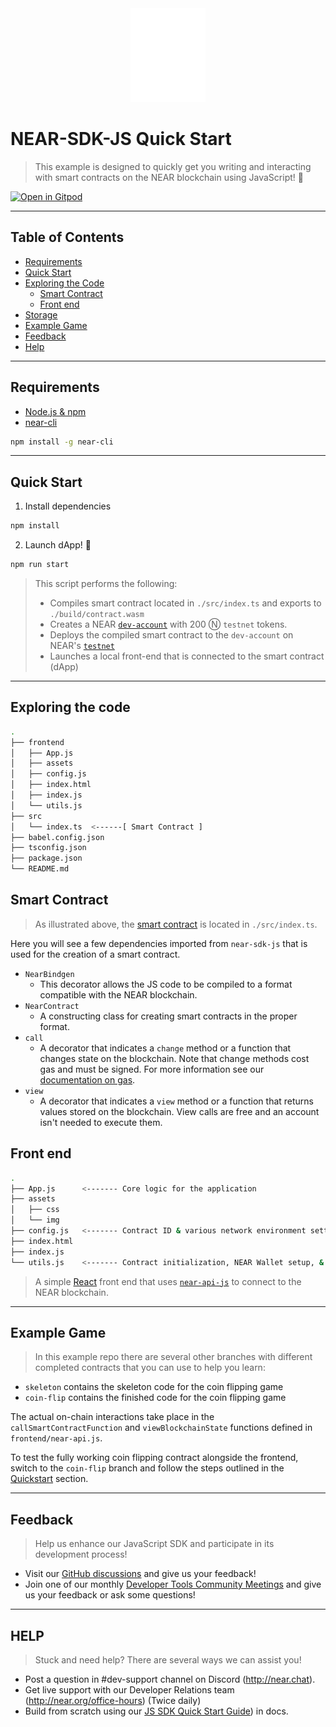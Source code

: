 <center>
    <img src="frontend/assets/img/near_logo_stack_wht.png" width="120" />
</center>

# NEAR-SDK-JS Quick Start

> This example is designed to quickly get you writing and interacting with smart contracts on the NEAR blockchain using JavaScript! 🚀

[![Open in Gitpod](https://gitpod.io/button/open-in-gitpod.svg)](https://gitpod.io/#https://github.com/near-examples/near-sdk-js-quickstart)

---

## Table of Contents

- [Requirements](#requirements)
- [Quick Start](#quick-start)
- [Exploring the Code](#exploring-the-code)
  - [Smart Contract](#smart-contract)
  - [Front end](#front-end)
- [Storage](#storage)
- [Example Game](#example-game)
- [Feedback](#feedback)
- [Help](#help)

---

## Requirements

- [Node.js & npm](https://docs.npmjs.com/downloading-and-installing-node-js-and-npm)
- [near-cli](https://docs.near.org/tools/near-cli)

```bash
npm install -g near-cli
```

---

## Quick Start

1. Install dependencies

```bash
npm install
```

2. Launch dApp! 🚀

```bash
npm run start
```

> This script performs the following:
>
> - Compiles smart contract located in `./src/index.ts` and exports to `./build/contract.wasm`
> - Creates a NEAR [`dev-account`](https://docs.near.org/concepts/basics/account#dev-accounts) with 200 Ⓝ `testnet` tokens.
> - Deploys the compiled smart contract to the `dev-account` on NEAR's [`testnet`](https://docs.near.org/docs/concepts/networks#testnet)
> - Launches a local front-end that is connected to the smart contract (dApp)

---

## Exploring the code

```bash
.
├── frontend
│   ├── App.js
│   ├── assets
│   ├── config.js
│   ├── index.html
│   ├── index.js
│   └── utils.js
├── src
│   └── index.ts  <------[ Smart Contract ]
├── babel.config.json
├── tsconfig.json
├── package.json
└── README.md

```

## Smart Contract

> As illustrated above, the [smart contract](https://en.wikipedia.org/wiki/Smart_contract) is located in `./src/index.ts`.

Here you will see a few dependencies imported from `near-sdk-js` that is used for the creation of a smart contract.

- `NearBindgen`
  - This decorator allows the JS code to be compiled to a format compatible with the NEAR blockchain.
- `NearContract`
  - A constructing class for creating smart contracts in the proper format.
- `call`
  - A decorator that indicates a `change` method or a function that changes state on the blockchain. Note that change methods cost gas and must be signed. For more information see our [documentation on gas](https://docs.near.org/docs/concepts/gas).
- `view`
  - A decorator that indicates a `view` method or a function that returns values stored on the blockchain. View calls are free and an account isn't needed to execute them.

## Front end

```bash
.
├── App.js      <------- Core logic for the application
├── assets
│   ├── css
│   └── img
├── config.js   <------- Contract ID & various network environment settings
├── index.html
├── index.js
└── utils.js    <------- Contract initialization, NEAR Wallet setup, & dApp functions
```

> A simple [React](https://reactjs.org/) front end that uses [`near-api-js`](https://github.com/near/near-api-js) to connect to the NEAR blockchain.

---

## Example Game

> In this example repo there are several other branches with different completed contracts that you can use to help you learn:

- `skeleton` contains the skeleton code for the coin flipping game
- `coin-flip` contains the finished code for the coin flipping game

The actual on-chain interactions take place in the `callSmartContractFunction` and `viewBlockchainState` functions defined in `frontend/near-api.js`.

To test the fully working coin flipping contract alongside the frontend, switch to the `coin-flip` branch and follow the steps outlined in the [Quickstart](#quick-start) section.

---

## Feedback

> Help us enhance our JavaScript SDK and participate in its development process!

- Visit our [GitHub discussions](https://github.com/near/near-sdk-js/discussions) and give us your feedback!
- Join one of our monthly [Developer Tools Community Meetings](http://near.ai/tooling-meetings) and give us your feedback or ask some questions!

---

## HELP

> Stuck and need help? There are several ways we can assist you!

- Post a question in #dev-support channel on Discord (http://near.chat).
- Get live support with our Developer Relations team (http://near.org/office-hours) (Twice daily)
- Build from scratch using our [JS SDK Quick Start Guide](https://docs.near.org/docs/develop/contracts/js/enclave-quickstart)) in docs.
